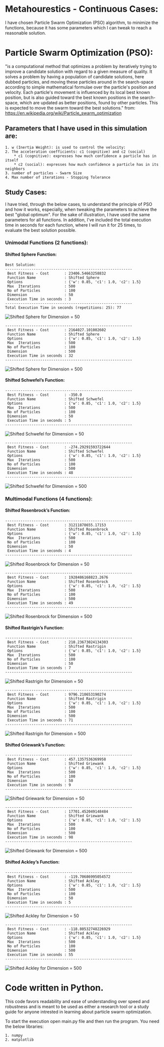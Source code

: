 # Metahourestics - Continuous Cases:
I have chosen Particle Swarm Optimization (PSO) algorithm, to minimize the functions, because it has some parameters 
which I can tweak to reach a reasonable solution.
 
# Particle Swarm Optimization (PSO):
"is a computational method that optimizes a problem by iteratively trying to improve a candidate solution with regard to a given measure of quality. 
It solves a problem by having a population of candidate solutions, here dubbed particles, and moving these particles around in the search-space according 
to simple mathematical formulae over the particle's position and velocity. Each particle's movement is influenced by its local best known position, 
but is also guided toward the best known positions in the search-space, which are updated as better positions, found by other particles. 
This is expected to move the swarm toward the best solutions." from: https://en.wikipedia.org/wiki/Particle_swarm_optimization

## Parameters that I have used in this simulation are:
	1. w (Inertia Weight): is used to control the velocity:
    2. The acceleration coefficients: c1 (cognitive) and c2 (social)
        * c1 (cognitive): expresses how much confidence a particle has in itself
        * c2 (social): expresses how much confidence a particle has in its neighbors
	3. number of particles - Swarm Size
    4. Max number of iterations - Stopping Tolerance
	
## Study Cases: 
I have tried, through the below cases, to understand the principle of PSO and how it works, especially, when tweaking the parameters to achieve 
the best "global optimum".
For the sake of illustration, I have used the same parameters for all functions.
In addition, I've included the total execution time in seconds for each function, where I will run it for 25 times, to evaluate the best solution possible. 

### Unimodal Functions (2 functions):

#### Shifted Sphere Function:
	Best Solution:
	----------------------------------------------------------
	 Best Fitness - Cost       : 23406.54663258832
	 Function Name             : Shifted Sphere
	 Options                   : {'w': 0.85, 'c1': 1.0, 'c2': 1.5}
	 Max  Iterations           : 500
	 No of Particles           : 100
	 Dimension                 : 50
	 Execution Time in seconds : 3
	----------------------------------------------------------
	Total Execution Time in seconds (repetitions: 25): 77
![Shifted Sphere for Dimension = 50](/images/PSO_ShiftedSphere_50.png)
	
	----------------------------------------------------------
	 Best Fitness - Cost       : 2164027.101002602
	 Function Name             : Shifted Sphere
	 Options                   : {'w': 0.85, 'c1': 1.0, 'c2': 1.5}
	 Max  Iterations           : 500
	 No of Particles           : 100
	 Dimension                 : 500
	 Execution Time in seconds : 32
	----------------------------------------------------------
![Shifted Sphere for Dimension = 500](/images/PSO_ShiftedSphere_500.png)
		 
#### Shifted Schwefel’s Function:
	----------------------------------------------------------
	 Best Fitness - Cost       : -350.0
	 Function Name             : Shifted Schwefel
	 Options                   : {'w': 0.85, 'c1': 1.0, 'c2': 1.5}
	 Max  Iterations           : 500
	 No of Particles           : 100
	 Dimension                 : 50
	 Execution Time in seconds : 5
	----------------------------------------------------------
![Shifted Schwefel for Dimension = 50](/images/PSO_ShiftedSchwefel_50.png)
	
	----------------------------------------------------------
	 Best Fitness - Cost       : -274.29291593722644
	 Function Name             : Shifted Schwefel
	 Options                   : {'w': 0.85, 'c1': 1.0, 'c2': 1.5}
	 Max  Iterations           : 500
	 No of Particles           : 100
	 Dimension                 : 500
	 Execution Time in seconds : 48
	----------------------------------------------------------
![Shifted Schwefel for Dimension = 500](/images/PSO_ShiftedSchwefel_500.png)

### Multimodal Functions (4 functions):

#### Shifted Rosenbrock’s Function:
	----------------------------------------------------------
	 Best Fitness - Cost       : 31211878655.17153
	 Function Name             : Shifted Rosenbrock
	 Options                   : {'w': 0.85, 'c1': 1.0, 'c2': 1.5}
	 Max  Iterations           : 500
	 No of Particles           : 100
	 Dimension                 : 50
	 Execution Time in seconds : 4
	----------------------------------------------------------
![Shifted Rosenbrock for Dimension = 50](/images/PSO_ShiftedRosenbrock_50.png)
	
	----------------------------------------------------------
	 Best Fitness - Cost       : 1928486168823.2676
	 Function Name             : Shifted Rosenbrock
	 Options                   : {'w': 0.85, 'c1': 1.0, 'c2': 1.5}
	 Max  Iterations           : 500
	 No of Particles           : 100
	 Dimension                 : 500
	 Execution Time in seconds : 49
	----------------------------------------------------------
 ![Shifted Rosenbrock for Dimension = 500](/images/PSO_ShiftedRosenbrock_500.png)
 
#### Shifted Rastrigin’s Function:
	----------------------------------------------------------
	 Best Fitness - Cost       : 210.23673024134303
	 Function Name             : Shifted Rastrigin
	 Options                   : {'w': 0.85, 'c1': 1.0, 'c2': 1.5}
	 Max  Iterations           : 500
	 No of Particles           : 100
	 Dimension                 : 50
	 Execution Time in seconds : 7
	----------------------------------------------------------
![Shifted Rastrigin for Dimension = 50](/images/PSO_ShiftedRastrigin_50.png)
	
	----------------------------------------------------------
	 Best Fitness - Cost       : 9796.210653190274
	 Function Name             : Shifted Rastrigin
	 Options                   : {'w': 0.85, 'c1': 1.0, 'c2': 1.5}
	 Max  Iterations           : 500
	 No of Particles           : 100
	 Dimension                 : 500
	 Execution Time in seconds : 71
	----------------------------------------------------------
![Shifted Rastrigin for Dimension = 500](/images/PSO_ShiftedRastrigin_500.png)

#### Shifted Griewank’s Function:
	----------------------------------------------------------
	 Best Fitness - Cost       : 457.1357536369958
	 Function Name             : Shifted Griewank
	 Options                   : {'w': 0.85, 'c1': 1.0, 'c2': 1.5}
	 Max  Iterations           : 500
	 No of Particles           : 100
	 Dimension                 : 50
	 Execution Time in seconds : 9
	----------------------------------------------------------
![Shifted Griewank for Dimension = 50](/images/PSO_ShiftedGriewank_50.png)
	
	----------------------------------------------------------
	 Best Fitness - Cost       : 17701.452049148484
	 Function Name             : Shifted Griewank
	 Options                   : {'w': 0.85, 'c1': 1.0, 'c2': 1.5}
	 Max  Iterations           : 500
	 No of Particles           : 100
	 Dimension                 : 500
	 Execution Time in seconds : 98
	----------------------------------------------------------
![Shifted Griewank for Dimension = 500](/images/PSO_ShiftedGriewank_500.png)

#### Shifted Ackley’s Function:
	----------------------------------------------------------
	 Best Fitness - Cost       : -119.70686995054572
	 Function Name             : Shifted Ackley
	 Options                   : {'w': 0.85, 'c1': 1.0, 'c2': 1.5}
	 Max  Iterations           : 500
	 No of Particles           : 100
	 Dimension                 : 50
	 Execution Time in seconds : 5
	----------------------------------------------------------
![Shifted Ackley for Dimension = 50](/images/PSO_ShiftedAckley_50.png)
	
	----------------------------------------------------------
	 Best Fitness - Cost       : -118.80532748226929
	 Function Name             : Shifted Ackley
	 Options                   : {'w': 0.85, 'c1': 1.0, 'c2': 1.5}
	 Max  Iterations           : 500
	 No of Particles           : 100
	 Dimension                 : 500
	 Execution Time in seconds : 55
	----------------------------------------------------------
![Shifted Ackley for Dimension = 500](/images/PSO_ShiftedAckley_500.png)
	
# Code written in Python. 
This code favors readability and ease of understanding over speed and robustness 
and is meant to be used as either a research tool or a study guide for anyone 
intrested in learning about particle swarm optimization.  

To start the execution open main.py file and then run the program.
You need the below libraries:

	1. numpy
	2. matplotlib
 